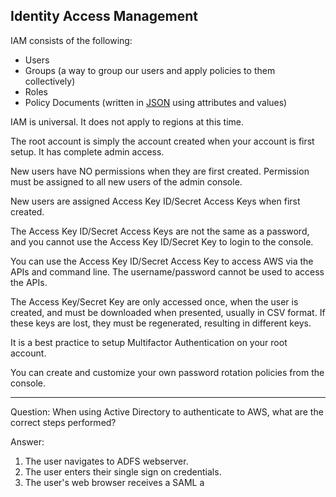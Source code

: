 ## Identity Access Management

IAM consists of the following:

 - Users
 - Groups (a way to group our users and apply policies to them
   collectively)
 - Roles
 - Policy Documents (written in [JSON](https://www.json.org/) using attributes and values)

IAM is universal. It does not apply to regions at this time.

The root account is simply the account created when your account is first setup. It has complete admin access.

New users have NO permissions when they are first created. Permission must be assigned to all new users of the admin console.

New users are assigned Access Key ID/Secret Access Keys when first created.

The Access Key ID/Secret Access Keys are not the same as a password, and you cannot use the Access Key ID/Secret Key to login to the console. 

You can use the Access Key ID/Secret Access Key to access AWS via the APIs and command line. The username/password cannot be used to access the APIs.

The Access Key/Secret Key are only accessed once, when the user is created, and must be downloaded when presented, usually in CSV format. If these keys are lost, they must be regenerated, resulting in different keys.

It is a best practice to setup Multifactor Authentication on your root account.

You can create and customize your own password rotation policies from the console.

---

Question: When using Active Directory to authenticate to AWS, what are the correct steps performed?

Answer:
1. The user navigates to ADFS webserver.
2. The user enters their single sign on credentials.
3. The user's web browser receives a SAML a


<!--stackedit_data:
eyJoaXN0b3J5IjpbNDk0MjA3NDA2LC0xMjU5MDI5ODg1LC0xNT
YzNzY1ODgzLDEyNTc0MDQ1MDldfQ==
-->